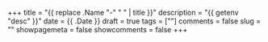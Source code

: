 +++
title = "{{ replace .Name "-" " " | title }}"
description = "{{ getenv "desc" }}"
date = {{ .Date }}
draft = true
tags = [""]
comments = false
slug = ""
showpagemeta = false
showcomments = false
+++
